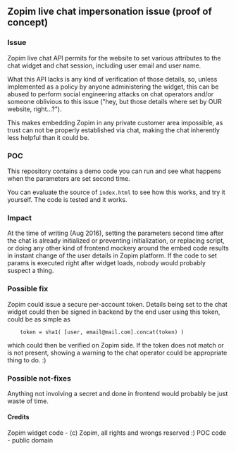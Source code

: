 ## Zopim live chat impersonation issue (proof of concept)

### Issue

Zopim live chat API permits for the website to set various attributes to the chat widget and chat session,
including user email and user name.

What this API lacks is any kind of verification of those details, so, unless implemented
as a policy by anyone administering the widget, this can be abused to perform social engineering attacks on
chat operators and/or someone oblivious to this issue ("hey, but those details where set by OUR website, right...?").

This makes embedding Zopim in any private customer area impossible, as trust can not be properly established via chat,
making the chat inherently less helpful than it could be.

### POC

This repository contains a demo code you can run and see what happens when the parameters are set
second time.

You can evaluate the source of `index.html` to see how this works, and try it yourself. The code is tested and it works.

### Impact

At the time of writing (Aug 2016), setting the parameters second time after the chat is already initialized or
preventing initialization, or replacing script, or doing any other kind of frontend mockery around the embed code
results in instant change of the user details in Zopim platform. If the code to set params is executed right after
widget loads, nobody would probably suspect a thing.

### Possible fix

Zopim could issue a secure per-account token. Details being set to the chat widget could then be signed in backend by the
end user using this token, could be as simple as

```
    token = sha1( [user, email@mail.com].concat(token) )
```

which could then be verified on Zopim side. If the token does not match or is not present,
showing a warning to the chat operator could be appropriate thing to do. :)

### Possible not-fixes

Anything not involving a secret and done in frontend would probably be just waste of time.

#### Credits

Zopim widget code - (c) Zopim, all rights and wrongs reserved :)
POC code - public domain

